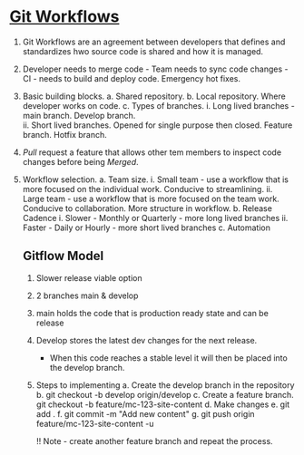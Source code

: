# [Git Workflows](https://www.linkedin.com/learning/git-workflows/collaborating-more-effectively-with-git-using-workflows?autoplay=true)

1. Git Workflows are an agreement between developers that defines and standardizes hwo source code is shared and how it is managed.
2. Developer needs to merge code - Team needs to sync code changes - CI - needs to build and deploy code.  Emergency hot fixes.
3. Basic building blocks.
  a. Shared repository.
  b. Local repository.  Where developer works on code.
  c. Types of branches. 
      i. Long lived branches - main branch.  Develop branch.  
      ii. Short lived branches. Opened for single purpose then closed.  Feature branch. Hotfix branch. 
4. *Pull* request a feature that allows other tem members to inspect code changes before being *Merged*.
5. Workflow selection.
   a. Team size. 
      i. Small team - use a workflow that is more focused on the individual work. Conducive to streamlining.
      ii. Large team - use a workflow that is more focused on the team work. Conducive to collaboration. More structure in workflow.
   b. Release Cadence
      i. Slower - Monthly or Quarterly - more long lived branches
      ii. Faster - Daily or Hourly - more short lived branches
   c. Automation 

   ## Gitflow Model
   1. Slower release viable option
   2. 2 branches main & develop
   3. main holds the code that is production ready state and can be release
   4. Develop stores the latest dev changes for the next release.
      - When this code reaches a stable level it will then be placed into the develop branch.
   5. Steps to implementing
      a. Create the develop branch in the repository
      b. git checkout -b develop origin/develop
      c. Create a feature branch.   git checkout -b feature/mc-123-site-content
      d. Make changes
      e. git add .
      f. git commit -m "Add new content"
      g. git push origin feature/mc-123-site-content -u

      !! Note - create another feature branch and repeat the process.